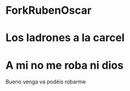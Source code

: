 # ForkRubenOscar
# Los ladrones a la carcel
# A mi no me roba ni dios
Bueno venga va podéis robarme
